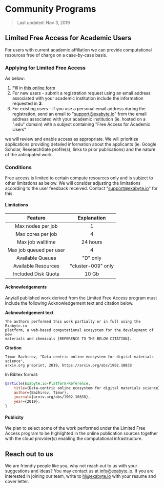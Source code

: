 # Community Programs

> Last updated: Nov 3, 2019

<!--

# VASP On-demand

From Oct 2017 we are conducting an experimental program for academic users of VASP. Exabyte.io users that hold up-to-date license for VASP can access the software free of charge. In return, we would like to make results available in a form of a case study after the program ends.

> Without any promise, we may consider advocating for the interested people with a well formulated intent for accessing VASP who do not fit the current eligibility criteria in front of the original developers.

**In order to apply**:

- send an email to support@exabyte.io with a subject containing "VASP-On-demand"
- include the following information about yourself:
    - Full name
    - Institutional Affiliation
    - Contact information of the VASP license holder: email, license number
    - Title of the proposed project (200 characters max)
    - Importance of the proposed project (2000 characters max)
    - Execution plan, including approximate amount of computing required (2000 characters max)
    - Whether you are interested in purchasing on-demand per core-hour access to VASP in the future

-->

## Limited Free Access for Academic Users

For users with current academic affiliation we can provide computational resources free of charge on a case-by-case basis.

### Applying for Limited Free Access

As below:

1. Fill in <a href="https://docs.google.com/forms/d/12S-Phn7Wr3dy_8yjVh4908VGDtkD0zrl7x0n2TSXXk4" target="_blank">this online form</a>
2. For new users - submit a registration request using an email address associated with your academic institution include the information requested in **3**.
3. For existing users - if you use a personal email address during the registration, send an email to "support@exabyte.io" from the email address associated with your academic institution (ie. hosted on a ".edu" domain) with a subject containing "Free Access for Academic Users" 
    
we will review and enable access as appropriate. We will prioritize applications providing detailed information about the applicants (ie. Google Scholar, ResearchGate profile(s), links to prior publications) and the nature of the anticipated work.
 
### Conditions

Free access is limited to certain compute resources only and is subject to other limitations as below. We will consider adjusting the limitations according to the user feedback received. Contact "support@exabyte.io" for this.
 
#### Limitations

| Feature  | Explanation  |
| :------: | :----------: |
| Max nodes per job   | 1     |
| Max cores per job   | 4     |
| Max job walltime  | 24 hours  |
| Max job queued per user  | 4  |
| Available Queues   | "D" only     |
| Available Resources   | "cluster-009" only     |
| Included Disk Quota   | 10 Gb     |

#### Acknowledgements

Any/all published work derived from the Limited Free Access program must include the following Acknowledgement text and citation below.

**Acknowledgement text**

```text
The authors performed this work partially or in full using the Exabyte.io 
platform, a web-based computational ecosystem for the development of new 
materials and chemicals [REFERENCE TO THE BELOW CITATION]. 
``` 

**Citation**

```text
Timur Bazhirov, "Data-centric online ecosystem for digital materials science", 
arxiv.org preprint, 2019, https://arxiv.org/abs/1902.10838 
``` 

In Bibtex format:

```bibtex
@article{Exabyte.io-Platform-Reference,
    title={Data-centric online ecosystem for digital materials science},
    author={Bazhirov, Timur},
    journal={arxiv.org/abs/1902.10838},
    year={2019},
}
```

#### Publicity

We plan to select some of the work performed under the Limited Free Access program to be highlighted in the online publication sources together with the cloud provider(s) enabling the computational infrastructure.

 
## Reach out to us

We are friendly people like you, why not reach out to us with your suggestions and ideas? You may contact us at info@exabyte.io. If you are interested in joining our team, write to hi@exabyte.io with your resume and cover letter.
